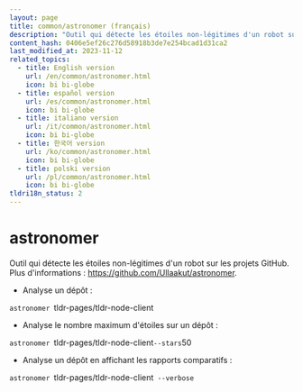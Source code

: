 ```yaml
---
layout: page
title: common/astronomer (français)
description: "Outil qui détecte les étoiles non-légitimes d'un robot sur les projets GitHub."
content_hash: 0406e5ef26c276d58918b3de7e254bcad1d31ca2
last_modified_at: 2023-11-12
related_topics:
  - title: English version
    url: /en/common/astronomer.html
    icon: bi bi-globe
  - title: español version
    url: /es/common/astronomer.html
    icon: bi bi-globe
  - title: italiano version
    url: /it/common/astronomer.html
    icon: bi bi-globe
  - title: 한국어 version
    url: /ko/common/astronomer.html
    icon: bi bi-globe
  - title: polski version
    url: /pl/common/astronomer.html
    icon: bi bi-globe
tldri18n_status: 2
---
```

# astronomer

Outil qui détecte les étoiles non-légitimes d'un robot sur les projets GitHub.
Plus d'informations : <https://github.com/Ullaakut/astronomer>.

- Analyse un dépôt :

`astronomer `<span class="tldr-var badge badge-pill bg-dark-lm bg-white-dm text-white-lm text-dark-dm font-weight-bold">tldr-pages/tldr-node-client</span>

- Analyse le nombre maximum d'étoiles sur un dépôt :

`astronomer `<span class="tldr-var badge badge-pill bg-dark-lm bg-white-dm text-white-lm text-dark-dm font-weight-bold">tldr-pages/tldr-node-client</span>` --stars `<span class="tldr-var badge badge-pill bg-dark-lm bg-white-dm text-white-lm text-dark-dm font-weight-bold">50</span>

- Analyse un dépôt en affichant les rapports comparatifs :

`astronomer `<span class="tldr-var badge badge-pill bg-dark-lm bg-white-dm text-white-lm text-dark-dm font-weight-bold">tldr-pages/tldr-node-client</span>` --verbose`
